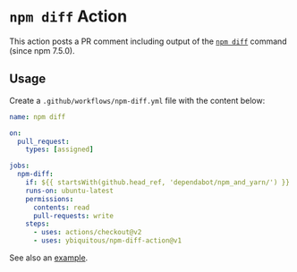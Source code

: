 # `npm diff` Action

This action posts a PR comment including output of the [`npm diff`](https://docs.npmjs.com/cli/v7/commands/npm-diff) command (since npm 7.5.0).

## Usage

Create a `.github/workflows/npm-diff.yml` file with the content below:

```yaml
name: npm diff

on:
  pull_request:
    types: [assigned]

jobs:
  npm-diff:
    if: ${{ startsWith(github.head_ref, 'dependabot/npm_and_yarn/') }}
    runs-on: ubuntu-latest
    permissions:
      contents: read
      pull-requests: write
    steps:
      - uses: actions/checkout@v2
      - uses: ybiquitous/npm-diff-action@v1
```

See also an [example](https://github.com/ybiquitous/npm-diff-action/pull/7#issuecomment-813310581).
